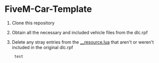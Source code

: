 # FiveM-Car-Template

1. Clone this repository
2. Obtain all the necessary and included vehicle files from the dlc.rpf
3. Delete any stray entries from the [__resource.lua](addon_car_template/__resource.lua) that aren't or weren't included in the original dlc.rpf
        
        test

